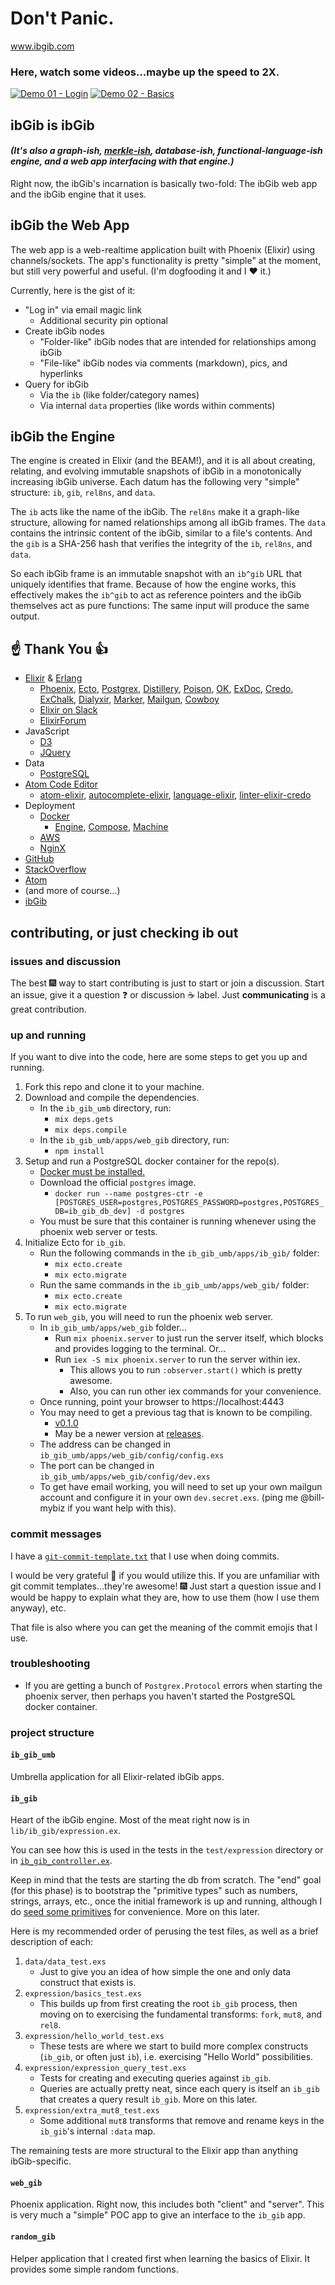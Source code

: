 # Don't Panic.

www.ibgib.com

### Here, watch some videos...maybe up the speed to 2X.

[![Demo 01 - Login](https://github.com/ibgib/ibgib/blob/master/images/screenshots/03%20demo%20ibgib/demo01-login-screenshot.png)](https://youtu.be/rYUGE-bqR6s)
[![Demo 02 - Basics](https://github.com/ibgib/ibgib/blob/master/images/screenshots/03%20demo%20ibgib/demo02-basics-screenshot.png)](https://youtu.be/5qfoePRqLss)

## ibGib is ibGib
#### _(It's also a graph-ish, [merkle-ish](https://www.ibgib.com/ibgib/comment%5E2A35C15E95E108992A93CF80631D76B480DD62747C907DF19CE7899AF7FE3B08), database-ish, functional-language-ish engine, and a web app interfacing with that engine.)_

Right now, the ibGib's incarnation is basically two-fold: The ibGib web app and the ibGib engine that it uses.

## ibGib the Web App

The web app is a web-realtime application built with Phoenix (Elixir) using channels/sockets. The app's functionality is pretty "simple" at the moment, but still very powerful and useful. (I'm dogfooding it and I :heart: it.) 

Currently, here is the gist of it:

  * "Log in" via email magic link  
    * Additional security pin optional  
  * Create ibGib nodes  
    * "Folder-like" ibGib nodes that are intended for relationships among ibGib  
    * "File-like" ibGib nodes via comments (markdown), pics, and hyperlinks  
  * Query for ibGib
    * Via the `ib` (like folder/category names)
    * Via internal `data` properties (like words within comments)

## ibGib the Engine

The engine is created in Elixir (and the BEAM!), and it is all about creating, relating, and evolving immutable snapshots of ibGib in a monotonically increasing ibGib universe. Each datum has the following very "simple" structure: `ib`, `gib`, `rel8ns`, and `data`. 

The `ib` acts like the name of the ibGib. The `rel8ns` make it a graph-like structure, allowing for named relationships among all ibGib frames. The `data` contains the intrinsic content of the ibGib, similar to a file's contents. And the `gib` is a SHA-256 hash that verifies the integrity of the `ib`, `rel8ns`, and `data`.

So each ibGib frame is an immutable snapshot with an `ib^gib` URL that uniquely identifies that frame. Because of how the engine works, this effectively makes the `ib^gib` to act as reference pointers and the ibGib themselves act as pure functions: The same input will produce the same output.

## :point_up: Thank You :+1:

* [Elixir](http://elixir-lang.org/) & [Erlang](https://www.erlang.org/)
  * [Phoenix](http://www.phoenixframework.org/), [Ecto](https://github.com/elixir-ecto/ecto), [Postgrex](https://github.com/elixir-ecto/postgrex), [Distillery](https://github.com/bitwalker/distillery), [Poison](https://github.com/devinus/poison), [OK](https://github.com/CrowdHailer/OK), [ExDoc](https://github.com/elixir-lang/ex_doc), [Credo](https://github.com/rrrene/credo), [ExChalk](https://github.com/sotojuan/exchalk), [Dialyxir](https://github.com/jeremyjh/dialyxir), [Marker](https://github.com/zambal/marker), [Mailgun](https://github.com/chrismccord/mailgun), [Cowboy](https://github.com/ninenines/cowboy)
  * [Elixir on Slack](https://elixir-slackin.herokuapp.com/)
  * [ElixirForum](https://elixirforum.com/)
* JavaScript
  * [D3](https://d3js.org/)
  * [JQuery](https://jquery.com/)
* Data
  * [PostgreSQL](https://www.postgresql.org/)
* [Atom Code Editor](https://atom.io/)
  * [atom-elixir](https://github.com/msaraiva/atom-elixir), [autocomplete-elixir](https://github.com/wende/autocomplete-elixir), [language-elixir](https://github.com/elixir-lang/language-elixir), [linter-elixir-credo](https://github.com/smeevil/linter-elixir-credo)
* Deployment
  * [Docker](https://www.docker.com/)
    * [Engine](https://www.docker.com/products/docker-engine), [Compose](https://docs.docker.com/compose/), [Machine](https://docs.docker.com/machine/)
  * [AWS](https://aws.amazon.com/)
  * [NginX](https://www.nginx.com/)
* [GitHub](https://github.com/)
* [StackOverflow](https://stackoverflow.com/)
* [Atom]()
* (and more of course...)
* [ibGib](https://www.ibgib.com)


## contributing, or just checking ib out

### issues and discussion

The best :fireworks: way to start contributing is just to start or join a
discussion. Start an issue, give it a question :question: or discussion :coffee:
label. Just **communicating** is a great contribution.

### up and running

If you want to dive into the code, here are some steps to get you up and
running.

1. Fork this repo and clone it to your machine.
2. Download and compile the dependencies.  
   * In the `ib_gib_umb` directory, run:
     * `mix deps.gets`
     * `mix deps.compile`  
   * In the `ib_gib_umb/apps/web_gib` directory, run:
     * `npm install`
3. Setup and run a PostgreSQL docker container for the repo(s).
   * [Docker must be installed.](https://docs.docker.com/engine/installation/)
   * Download the official `postgres` image.
     * `docker run --name postgres-ctr -e [POSTGRES_USER=postgres,POSTGRES_PASSWORD=postgres,POSTGRES_DB=ib_gib_db_dev] -d postgres`
   * You must be sure that this container is running whenever using the phoenix
     web server or tests.
4. Initialize Ecto for `ib_gib`.
   * Run the following commands in the `ib_gib_umb/apps/ib_gib/` folder:
     * `mix ecto.create`
     * `mix ecto.migrate`
   * Run the same commands in the `ib_gib_umb/apps/web_gib/` folder:
     * `mix ecto.create`
     * `mix ecto.migrate`
5. To run `web_gib`, you will need to run the phoenix web server.
   * In `ib_gib_umb/apps/web_gib` folder...
     * Run `mix phoenix.server` to just run the server itself, which blocks and provides logging to the terminal. Or...
     * Run `iex -S mix phoenix.server` to run the server within iex.
       * This allows you to run `:observer.start()` which is pretty awesome.
       * Also, you can run other iex commands for your convenience.
   * Once running, point your browser to https://localhost:4443
   * You may need to get a previous tag that is known to be compiling.
     * [v0.1.0](https://github.com/ibgib/ibgib/tree/v0.1.0)
     * May be a newer version at [releases](https://github.com/ibgib/ibgib/releases).
   * The address can be changed in `ib_gib_umb/apps/web_gib/config/config.exs`
   * The port can be changed in `ib_gib_umb/apps/web_gib/config/dev.exs`
   * To get have email working, you will need to set up your own mailgun account
     and configure it in your own `dev.secret.exs`. (ping me @bill-mybiz if you
     want help with this).

### commit messages

I have a [`git-commit-template.txt`](https://github.com/ibgib/ibgib/blob/master/git-commit-template.txt) that I use when doing commits.

I would be very grateful :pray: if you would utilize this. If you are unfamiliar with
git commit templates...they're awesome! :fireworks: Just start a question issue
and I would be happy to explain what they are, how to use them (how I use
them anyway), etc.

That file is also where you can get the meaning of the commit emojis that I use.

### troubleshooting

* If you are getting a bunch of `Postgrex.Protocol` errors when starting the
  phoenix server, then perhaps you haven't started the PostgreSQL docker
  container.

### project structure

#### `ib_gib_umb`
Umbrella application for all Elixir-related ibGib apps.

#### `ib_gib`
Heart of the ibGib engine. Most of the meat right now is in
`lib/ib_gib/expression.ex`.

You can see how this is used in the tests in the `test/expression` directory
or in [`ib_gib_controller.ex`](https://github.com/ibgib/ibgib/blob/master/ib_gib_umb/apps/web_gib/web/controllers/ib_gib_controller.ex).

Keep in mind that the tests are starting the db from scratch. The "end" goal
(for this phase) is to bootstrap the "primitive types" such as numbers, strings,
arrays, etc., once the initial framework is up and running, although I do
[seed some primitives](https://github.com/ibgib/ibgib/blob/master/ib_gib_umb/apps/ib_gib/priv/repo/seeds.exs) for convenience. More on this later.

Here is my recommended order of perusing the test files, as well as a brief
description of each:

1. `data/data_test.exs`  
   * Just to give you an idea of how simple the one and only data construct
     that exists is.  
2. `expression/basics_test.exs`  
   * This builds up from first creating the root `ib_gib` process, then moving
     on to exercising the fundamental transforms: `fork`, `mut8`, and `rel8`.
3. `expression/hello_world_test.exs`  
   * These tests are where we start to build more complex constructs (`ib_gib`,
     or often just `ib`), i.e. exercising "Hello World" possibilities.
4. `expression/expression_query_test.exs`  
   * Tests for creating and executing queries against `ib_gib`.  
   * Queries are actually pretty neat, since each query is itself an `ib_gib`
     that creates a query result `ib_gib`. More on this later.  
5. `expression/extra_mut8_test.exs`  
   * Some additional `mut8` transforms that remove and rename keys in the
     `ib_gib`'s internal `:data` map.

The remaining tests are more structural to the Elixir app than anything
ibGib-specific.

#### `web_gib`
Phoenix application. Right now, this includes both "client" and "server".
This is very much a "simple" POC app to give an interface to the `ib_gib` app.

#### `random_gib`
Helper application that I created first when learning the basics of Elixir.
It provides some simple random functions.
